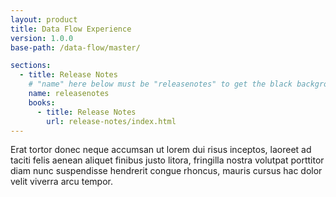 ```yaml
---
layout: product
title: Data Flow Experience
version: 1.0.0
base-path: /data-flow/master/

sections:
  - title: Release Notes
    # "name" here below must be "releasenotes" to get the black background
    name: releasenotes
    books:
      - title: Release Notes
        url: release-notes/index.html
---
```

Erat tortor donec neque accumsan ut lorem dui risus inceptos, laoreet ad
taciti felis aenean aliquet finibus justo litora, fringilla nostra
volutpat porttitor diam nunc suspendisse hendrerit congue rhoncus,
mauris cursus hac dolor velit viverra arcu tempor.
